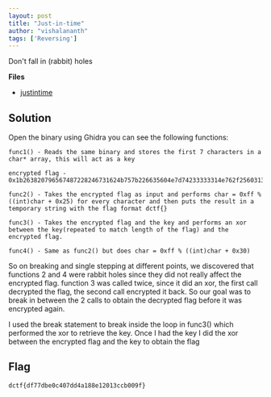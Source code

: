 ```yaml
---
layout: post
title: "Just-in-time"
author: "vishalananth"
tags: ['Reversing']
---
```


Don't fall in (rabbit) holes

**Files**
- [justintime]({{site.baseurl}}/assets/Just-in-time/justintime)

## Solution

Open the binary using Ghidra you can see the following functions:

```
func1() - Reads the same binary and stores the first 7 characters in a char* array, this will act as a key

encrypted flag - 0x1b263820796567487228246731624b757b226635604e7d74233333314e762f25603131462331

func2() - Takes the encrypted flag as input and performs char = 0xff % ((int)char + 0x25) for every character and then puts the result in a temporary string with the flag format dctf{}

func3() - Takes the encrypted flag and the key and performs an xor between the key(repeated to match length of the flag) and the encrypted flag.

func4() - Same as func2() but does char = 0xff % ((int)char + 0x30)
```

So on breaking and single stepping at different points, we discovered that functions 2 and 4 were rabbit holes since they did not really affect the encrypted flag. function 3 was called twice, since it did an xor, the first call decrypted the flag, the second call encrypted it back. So our goal was to break in between the 2 calls to obtain the decrypted flag before it was encrypted again.

I used the break statement to break inside the loop in func3() which performed the xor to retrieve the key. Once I had the key I did the xor between the encrypted flag and the key to obtain the flag

## Flag
```
dctf{df77dbe0c407dd4a188e12013ccb009f}
```